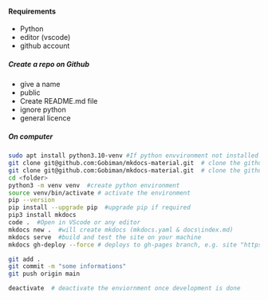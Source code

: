 #### Requirements
* Python
* editor (vscode)
* github account

##### Create a repo on Github
 - give a name
- public
- Create README.md file
-  ignore python
-  general licence

##### On computer
```bash
sudo apt install python3.10-venv #If python envvironment not installed
git clone git@github.com:Gobiman/mkdocs-material.git  # clone the github repo created above
git clone git@github.com:Gobiman/mkdocs-material.git  # clone the github repo created above
cd <folder>
python3 -m venv venv  #create python environment
source venv/bin/activate # activate the environment
pip --version
pip install --upgrade pip  #upgrade pip if required
pip3 install mkdocs
code .  #Open in VScode or any editor 
mkdocs new .  #will create mkdocs (mkdocs.yaml & docs\index.md)
mkdocs serve  #build and test the site on your machine
mkdocs gh-deploy --force # deploys to gh-pages branch, e.g. site "https://gobiman.github.io/door/"
```
```bash title="git commands to sync to github repo"
git add .
git commit -m "some informations"
git push origin main
```
```bash 
deactivate  # deactivate the enviornment once development is done
```
